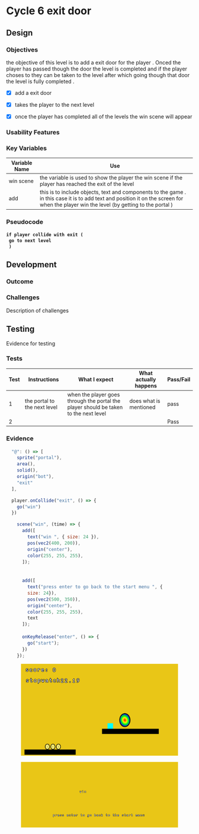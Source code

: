 # Cycle 6 exit door

##

## Design

### Objectives

the objective of this level is to add a exit door for the player . Onced the player has passed though the door the level is completed and if the player choses to they can be  taken to the level after which going though that door the level is fully completed .

* [x] add a exit door
* [x] takes the player to the next level  &#x20;
* [x] once the player has completed all of the levels the win scene will appear   &#x20;





### Usability Features

&#x20;&#x20;

### Key Variables

| Variable Name | Use                                                                                                                                                                                        |
| ------------- | ------------------------------------------------------------------------------------------------------------------------------------------------------------------------------------------ |
| win scene     | the variable is used to show the player the win scene if the player has reached the exit of the level                                                                                      |
|  add          | this is to include objects, text and components to the game . in this case it is to add text and  position it on the screen for when the player win the level (by getting to the portal )  |

### Pseudocode

<pre><code><strong>if player collide with exit (
</strong><strong> go to next level
</strong><strong> )</strong></code></pre>

## Development

### Outcome

### Challenges

Description of challenges

## Testing

Evidence for testing

### Tests

| Test | Instructions                  | What I expect                                                                         | What actually happens  | Pass/Fail |
| ---- | ----------------------------- | ------------------------------------------------------------------------------------- | ---------------------- | --------- |
| 1    | the portal to the next level  | when the player goes through the portal the player should be taken to the next level  | does what is mentioned | pass      |
| 2    |                               |                                                                                       |                        | Pass      |

### Evidence

```javascript
  "@": () => [
    sprite("portal"),
    area(),
    solid(),
    origin("bot"),
    "exit"
  ],
```

```javascript
  player.onCollide("exit", () => {
    go("win")
  })
```

```javascript
    scene("win", (time) => {
      add([
        text("win ", { size: 24 }),
        pos(vec2(400, 200)),
        origin("center"),
        color(255, 255, 255),
      ]);


      add([
        text("press enter to go back to the start menu ", {
        size: 24}),
        pos(vec2(500, 350)),
        origin("center"),
        color(255, 255, 255),
        text
      ]);

      onKeyRelease("enter", () => {
        go("start");
      })
    });
```

<figure><img src="../.gitbook/assets/image (3).png" alt=""><figcaption></figcaption></figure>

<figure><img src="../.gitbook/assets/image (1).png" alt=""><figcaption></figcaption></figure>
